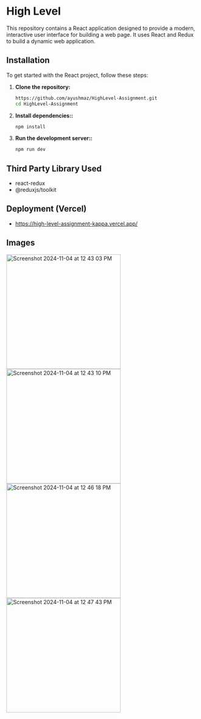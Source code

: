 # High Level

This repository contains a React application designed to provide a modern, interactive user interface for building a web page. It uses React and Redux to build a dynamic web application.

## Installation

To get started with the React project, follow these steps:

1. **Clone the repository:**
   ```bash
   https://github.com/ayushmaz/HighLevel-Assignment.git
   cd HighLevel-Assignment
2. **Install dependencies::**
   ```bash
   npm install

3. **Run the development server::**
   ```bash
   npm run dev


## Third Party Library Used
  - react-redux
  - @reduxjs/toolkit

## Deployment (Vercel)
  - https://high-level-assignment-kappa.vercel.app/

## Images
<img width="300" alt="Screenshot 2024-11-04 at 12 43 03 PM" src="https://github.com/user-attachments/assets/63205a0a-4e97-4e8d-a01a-e8a7c45385c7">
<img width="300" alt="Screenshot 2024-11-04 at 12 43 10 PM" src="https://github.com/user-attachments/assets/ccc5129f-a2bd-463d-8597-5401b51399dc">
<img width="300" alt="Screenshot 2024-11-04 at 12 46 18 PM" src="https://github.com/user-attachments/assets/07716795-b22c-4e6c-b18f-9fd08b835d49">
<img width="300" alt="Screenshot 2024-11-04 at 12 47 43 PM" src="https://github.com/user-attachments/assets/abbc9b8a-f022-4448-b89f-47c20c932706">



